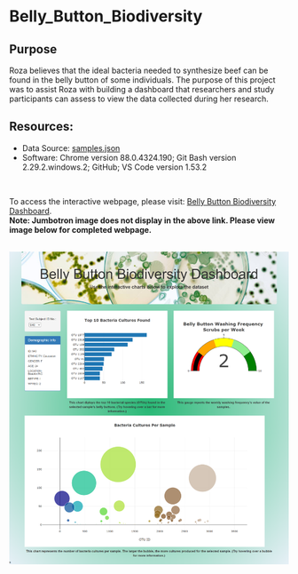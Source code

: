 # Belly_Button_Biodiversity
## Purpose
Roza believes that the ideal bacteria needed to synthesize beef can be found in the belly button of some individuals. The purpose of this project was to assist Roza with building a dashboard that researchers and study participants can assess to view the data collected during her research.

## Resources:
- Data Source: [samples.json](samples.json)
- Software: Chrome version 88.0.4324.190; Git Bash version 2.29.2.windows.2; GitHub; VS Code version 1.53.2
<br>

To access the interactive webpage, please visit: [Belly Button Biodiversity Dashboard](https://danig89.github.io/Belly_Button_Biodiversity/).
<br>
<b>Note: Jumbotron image does not display in the above link. Please view image below for completed webpage.
<br>
<br>
  
![Belly Button Biodiversity](Images/bellybutton_biod.png)
